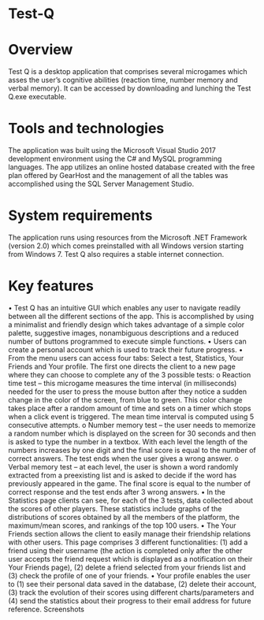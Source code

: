 # Test-Q

# Overview
Test Q is a desktop application that comprises several microgames which asses the user’s cognitive abilities (reaction time, number memory and verbal memory). It can be accessed by downloading and lunching the Test Q.exe executable. 

# Tools and technologies
The application was built using the Microsoft Visual Studio 2017 development environment using the C# and MySQL programming languages. The app utilizes an online hosted database created with the free plan offered by GearHost and the management of all the tables was accomplished using the SQL Server Management Studio. 

# System requirements 
The application runs using resources from the Microsoft .NET Framework (version 2.0) which comes preinstalled with all Windows version starting from Windows 7. Test Q also requires a stable internet connection.

# Key features
•	Test Q has an intuitive GUI which enables any user to navigate readily between all the different sections of the app. This is accomplished by using a minimalist and friendly design which takes advantage of a simple color palette, suggestive images, nonambiguous descriptions and a reduced number of buttons programmed to execute simple functions.
•	Users can create a personal account which is used to track their future progress.
•	From the menu users can access four tabs: Select a test, Statistics, Your Friends and Your profile. The first one directs the client to a new page where they can choose to complete any of the 3 possible tests:
o	Reaction time test – this microgame measures the time interval (in milliseconds) needed for the user to press the mouse button after they notice a sudden change in the color of the screen, from blue to green. This color change takes place after a random amount of time and sets on a timer which stops when a click event is triggered. The mean time interval is computed using 5 consecutive attempts. 
o	Number memory test – the user needs to memorize a random number which is displayed on the screen for 30 seconds and then is asked to type the number in a textbox. With each level the length of the numbers increases by one digit and the final score is equal to the number of correct answers. The test ends when the user gives a wrong answer.
o	Verbal memory test – at each level, the user is shown a word randomly extracted from a preexisting list and is asked to decide if the word has previously appeared in the game. The final score is equal to the number of correct response and the test ends after 3 wrong answers.
•	In the Statistics page clients can see, for each of the 3 tests, data collected about the scores of other players. These statistics include graphs of the distributions of scores obtained by all the members of the platform, the maximum/mean scores, and rankings of the top 100 users.
•	The Your Friends section allows the client to easily manage their friendship relations with other users. This page comprises 3 different functionalities: (1) add a friend using their username (the action is completed only after the other user accepts the friend request which is displayed as a notification on their Your Friends page), (2) delete a friend selected from your friends list and (3) check the profile of one of your friends. 
•	Your profile enables the user to (1) see their personal data saved in the database, (2) delete their account, (3) track the evolution of their scores using different charts/parameters and (4) send the statistics about their progress to their email address for future reference. 
Screenshots

